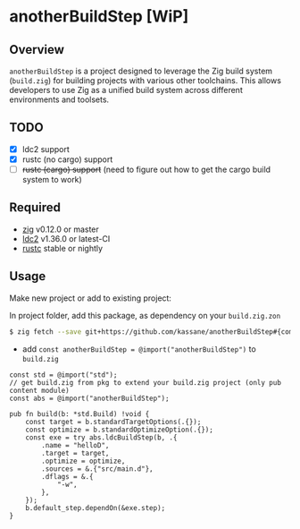 # anotherBuildStep [WiP]

## Overview

`anotherBuildStep` is a project designed to leverage the Zig build system (`build.zig`) for building projects with various other toolchains. This allows developers to use Zig as a unified build system across different environments and toolsets.

## TODO

- [x] ldc2 support
- [x] rustc (no cargo) support
- [ ] ~~rustc (cargo) support~~ (need to figure out how to get the cargo build system to work)

## Required

- [zig](https://ziglang.org/download) v0.12.0 or master
- [ldc2](https://ldc-developers.github.io/) v1.36.0 or latest-CI
- [rustc](https://www.rust-lang.org/tools/install) stable or nightly


## Usage

Make new project or add to existing project:

In project folder, add this package, as dependency on your `build.zig.zon`

```bash
$ zig fetch --save git+https://github.com/kassane/anotherBuildStep#{commit-tag}
```
- add `const anotherBuildStep = @import("anotherBuildStep")` to `build.zig`

```zig
const std = @import("std");
// get build.zig from pkg to extend your build.zig project (only pub content module)
const abs = @import("anotherBuildStep"); 

pub fn build(b: *std.Build) !void {
    const target = b.standardTargetOptions(.{});
    const optimize = b.standardOptimizeOption(.{});
    const exe = try abs.ldcBuildStep(b, .{
        .name = "helloD",
        .target = target,
        .optimize = optimize,
        .sources = &.{"src/main.d"},
        .dflags = &.{
            "-w",
        },
    });
    b.default_step.dependOn(&exe.step);
}
```